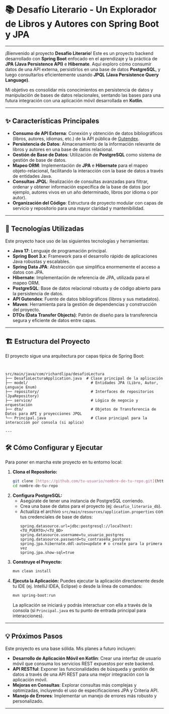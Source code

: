 # 📚 Desafío Literario - Un Explorador de Libros y Autores con Spring Boot y JPA

---

¡Bienvenido al proyecto **Desafío Literario**! Este es un proyecto backend desarrollado con **Spring Boot** enfocado en el aprendizaje y la práctica de **JPA (Java Persistence API)** e **Hibernate**. Aquí exploro cómo consumir datos de una API externa, persistirlos en una base de datos **PostgreSQL**, y luego consultarlos eficientemente usando **JPQL (Java Persistence Query Language)**.

Mi objetivo es consolidar mis conocimientos en persistencia de datos y manipulación de bases de datos relacionales, sentando las bases para una futura integración con una aplicación móvil desarrollada en **Kotlin**.

---

## ✨ Características Principales

* **Consumo de API Externa**: Conexión y obtención de datos bibliográficos (libros, autores, idiomas, etc.) de la API pública de [Gutendex](https://gutendex.com/).
* **Persistencia de Datos**: Almacenamiento de la información relevante de libros y autores en una base de datos relacional.
* **Gestión de Base de Datos**: Utilización de **PostgreSQL** como sistema de gestión de base de datos.
* **Mapeo ORM**: Implementación de **JPA** e **Hibernate** para el mapeo objeto-relacional, facilitando la interacción con la base de datos a través de entidades Java.
* **Consultas JPQL**: Realización de consultas avanzadas para filtrar, ordenar y obtener información específica de la base de datos (por ejemplo, autores vivos en un año determinado, libros por idioma o por autor).
* **Organización del Código**: Estructura de proyecto modular con capas de servicio y repositorio para una mayor claridad y mantenibilidad.

---

## 🚀 Tecnologías Utilizadas

Este proyecto hace uso de las siguientes tecnologías y herramientas:

* **Java 17**: Lenguaje de programación principal.
* **Spring Boot 3.x**: Framework para el desarrollo rápido de aplicaciones Java robustas y escalables.
* **Spring Data JPA**: Abstracción que simplifica enormemente el acceso a datos con JPA.
* **Hibernate**: Implementación de referencia de JPA, utilizada para el mapeo ORM.
* **PostgreSQL**: Base de datos relacional robusta y de código abierto para la persistencia de datos.
* **API Gutendex**: Fuente de datos bibliográficos (libros y sus metadatos).
* **Maven**: Herramienta para la gestión de dependencias y construcción del proyecto.
* **DTOs (Data Transfer Objects)**: Patrón de diseño para la transferencia segura y eficiente de datos entre capas.

---

## 🏗️ Estructura del Proyecto

El proyecto sigue una arquitectura por capas típica de Spring Boot:

```


src/main/java/com/richardlipa/desafioLectura
├── DesafioLecturaApplication.java  # Clase principal de la aplicación
├── model/                            # Entidades JPA (Libro, Autor, Lenguaje Enum)
├── repository/                       # Interfaces de repositorios (JpaRepository)
├── service/                          # Lógica de negocio y orquestación
├── dto/                              # Objetos de Transferencia de Datos para API y proyecciones JPQL
└── Principal.java                    # Clase principal para la interacción por consola (si aplica)

---
```

## 🛠️ Cómo Configurar y Ejecutar

Para poner en marcha este proyecto en tu entorno local:

1.  **Clona el Repositorio:**
    ```bash
    git clone [https://github.com/tu-usuario/nombre-de-tu-repo.git](https://github.com/tu-usuario/nombre-de-tu-repo.git)
    cd nombre-de-tu-repo
    ```
2.  **Configura PostgreSQL:**
    * Asegúrate de tener una instancia de PostgreSQL corriendo.
    * Crea una base de datos para el proyecto (ej: `desafio_literario_db`).
    * Actualiza el archivo `src/main/resources/application.properties` con tus credenciales de base de datos:
        ```properties
        spring.datasource.url=jdbc:postgresql://localhost:<TU_PUERTO>/<TU_BD>
        spring.datasource.username=tu_usuario_postgres
        spring.datasource.password=tu_contraseña_postgres
        spring.jpa.hibernate.ddl-auto=update # o create para la primera vez
        spring.jpa.show-sql=true
        ```
3.  **Construye el Proyecto:**
    ```bash
    mvn clean install
    ```
4.  **Ejecuta la Aplicación:**
    Puedes ejecutar la aplicación directamente desde tu IDE (ej. IntelliJ IDEA, Eclipse) o desde la línea de comandos:
    ```bash
    mvn spring-boot:run
    ```
    La aplicación se iniciará y podrás interactuar con ella a través de la consola (si `Principal.java` es tu punto de entrada principal para interacciones).

---

## 💡 Próximos Pasos

Este proyecto es una base sólida. Mis planes a futuro incluyen:

* **Desarrollo de Aplicación Móvil en Kotlin**: Crear una interfaz de usuario móvil que consuma los servicios REST expuestos por este backend.
* **API RESTful**: Exponer las funcionalidades de búsqueda y gestión de datos a través de una API REST para una mejor integración con la aplicación móvil.
* **Mejoras en Consultas**: Explorar consultas más complejas y optimizadas, incluyendo el uso de especificaciones JPA y Criteria API.
* **Manejo de Errores**: Implementar un manejo de errores más robusto y personalizado.

---